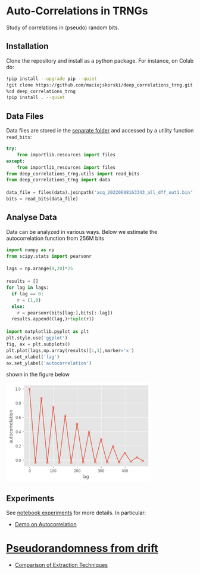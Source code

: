 # Auto-Correlations in TRNGs
Study of correlations in (pseudo) random bits.

## Installation

Clone the repository and install as a python package. For instance, on Colab do:

```bash
!pip install --upgrade pip --quiet
!git clone https://github.com/maciejskorski/deep_correlations_trng.git --quiet
%cd deep_correlations_trng
!pip install . --quiet
```

## Data Files

Data files are stored in the [separate folder](src/deep_correlations_trng/data) and accessed by a utility function `read_bits`:

```python
try:
    from importlib.resources import files
except:
    from importlib_resources import files
from deep_correlations_trng.utils import read_bits
from deep_correlations_trng import data

data_file = files(data).joinpath('acq_20220608163343_all_dff_out1.bin')
bits = read_bits(data_file)
```

## Analyse Data

Data can be analyzed in various ways. Below we estimate the autocorrelation function from 256M bits

```python
import numpy as np
from scipy.stats import pearsonr

lags = np.arange(0,20)*25

results = []
for lag in lags:
  if lag == 0:
    r = (1,0)
  else:
    r = pearsonr(bits[lag:],bits[:-lag])
  results.append((lag,)+tuple(r))

import matplotlib.pyplot as plt
plt.style.use('ggplot')
fig, ax = plt.subplots()
plt.plot(lags,np.array(results)[:,1],marker='x')
ax.set_xlabel('lag')
ax.set_ylabel('autocorrelation')

```
shown in the figure below

![autocorrelation function estimated from 256M of bits](src/deep_correlations_trng/autocorr.png)

## Experiments


See [notebook experiments](notebooks) for more details. In particular:

* [Demo on Autocorrelation](notebooks/autocorrelation.ipynb)
# [Pseudorandomness from drift](notebooks/drift_pseudorandomness.ipynb)
* [Comparison of Extraction Techniques](notebooks/extractors_comparison.ipynb)
